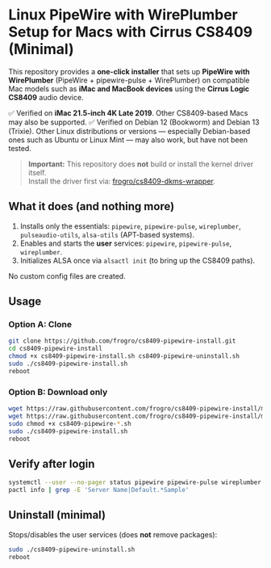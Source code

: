 # Linux PipeWire with WirePlumber Setup for Macs with Cirrus CS8409 (Minimal)

This repository provides a **one-click installer** that sets up **PipeWire with WirePlumber** (PipeWire + pipewire-pulse + WirePlumber) on compatible Mac models such as **iMac and MacBook devices** using the **Cirrus Logic CS8409** audio device.

✅ Verified on **iMac 21.5-inch 4K Late 2019**. Other CS8409-based Macs may also be supported.
✅ Verified on Debian 12 (Bookworm) and Debian 13 (Trixie). Other Linux distributions or versions — especially Debian-based ones such as Ubuntu or Linux Mint — may also work, but have not been tested.

> **Important:** This repository does **not** build or install the kernel driver itself.  
> Install the driver first via: [frogro/cs8409-dkms-wrapper](https://github.com/frogro/cs8409-dkms-wrapper).

## What it does (and nothing more)

1) Installs only the essentials: `pipewire`, `pipewire-pulse`, `wireplumber`, `pulseaudio-utils`, `alsa-utils`  (APT-based systems).  
2) Enables and starts the **user** services: `pipewire`, `pipewire-pulse`, `wireplumber`.  
3) Initializes ALSA once via `alsactl init` (to bring up the CS8409 paths).

No custom config files are created.

## Usage

### Option A: Clone
```bash
git clone https://github.com/frogro/cs8409-pipewire-install.git
cd cs8409-pipewire-install
chmod +x cs8409-pipewire-install.sh cs8409-pipewire-uninstall.sh
sudo ./cs8409-pipewire-install.sh
reboot
```

### Option B: Download only
```bash
wget https://raw.githubusercontent.com/frogro/cs8409-pipewire-install/main/cs8409-pipewire-install.sh
wget https://raw.githubusercontent.com/frogro/cs8409-pipewire-install/main/cs8409-pipewire-uninstall.sh
sudo chmod +x cs8409-pipewire-*.sh
sudo ./cs8409-pipewire-install.sh
reboot
```

## Verify after login
```bash
systemctl --user --no-pager status pipewire pipewire-pulse wireplumber
pactl info | grep -E 'Server Name|Default.*Sample'
```

## Uninstall (minimal)
Stops/disables the user services (does **not** remove packages):
```bash
sudo ./cs8409-pipewire-uninstall.sh
reboot
```
